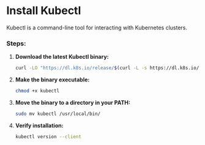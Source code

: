 # Install Kubectl

Kubectl is a command-line tool for interacting with Kubernetes clusters.

### Steps:

1. **Download the latest Kubectl binary:**
    
    ```bash
    curl -LO "https://dl.k8s.io/release/$(curl -L -s https://dl.k8s.io/release/stable.txt)/bin/linux/amd64/kubectl"
    ```
    
2. **Make the binary executable:**
    
    ```bash
    chmod +x kubectl
    ```
    
3. **Move the binary to a directory in your PATH:**
    
    ```bash
    sudo mv kubectl /usr/local/bin/
    ```
    
4. **Verify installation:**
    
    ```bash
    kubectl version --client
    ```
    

